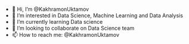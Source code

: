 - 👋 Hi, I’m @KakhramonUktamov
- 👀 I’m interested in Data Science, Machine Learning and Data Analysis
- 🌱 I’m currently learning Data science
- 💞️ I’m looking to collaborate on Data Science team
- 📫 How to reach me: @KakhramonUktamov 

<!---
KakhramonUktamov/KakhramonUktamov is a ✨ special ✨ repository because its `README.md` (this file) appears on your GitHub profile.
You can click the Preview link to take a look at your changes.
--->
